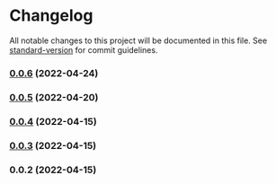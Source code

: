 # Changelog

All notable changes to this project will be documented in this file. See [standard-version](https://github.com/conventional-changelog/standard-version) for commit guidelines.

### [0.0.6](https://github.com/srclaunch/srclaunch-mono/compare/v0.0.5...v0.0.6) (2022-04-24)

### [0.0.5](https://github.com/srclaunch/srclaunch-mono/compare/v0.0.4...v0.0.5) (2022-04-20)

### [0.0.4](https://github.com/srclaunch/srclaunch-mono/compare/v0.0.3...v0.0.4) (2022-04-15)

### [0.0.3](https://github.com/srclaunch/srclaunch-mono/compare/v0.0.2...v0.0.3) (2022-04-15)

### 0.0.2 (2022-04-15)

